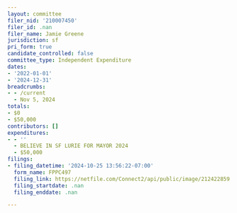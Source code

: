 ```yaml
---
layout: committee
filer_nid: '210007450'
filer_id: .nan
filer_name: Jamie Greene
jurisdiction: sf
pri_form: true
candidate_controlled: false
committee_type: Independent Expenditure
dates:
- '2022-01-01'
- '2024-12-31'
breadcrumbs:
- - /current
  - Nov 5, 2024
totals:
- $0
- $50,000
contributors: []
expenditures:
- - ''
  - BELIEVE IN SF LURIE FOR MAYOR 2024
  - $50,000
filings:
- filing_datetime: '2024-10-25 13:56:22-07:00'
  form_name: FPPC497
  filing_link: https://netfile.com/Connect2/api/public/image/212422859
  filing_startdate: .nan
  filing_enddate: .nan

---
```

